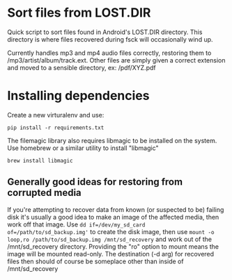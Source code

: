 # Sort files from LOST.DIR

Quick script to sort files found in Android's LOST.DIR directory. This directory is where files recovered during fsck will occasionally wind up.

Currently handles mp3 and mp4 audio files correctly, restoring them to <dest>/mp3/artist/album/track.ext. Other files are simply given a correct extension and moved to a sensible directory, ex: <dest>/pdf/XYZ.pdf

# Installing dependencies
Create a new virturalenv and use:

	pip install -r requirements.txt

The filemagic library also requires libmagic to be installed on the system. Use homebrew or a similar utility to install "libmagic"

    brew install libmagic

## Generally good ideas for restoring from corrupted media

If you're attempting to recover data from known (or suspected to be) failing disk it's usually a good idea to make an image of the affected media, then work off that image. Use `dd if=/dev/my_sd_card of=/path/to/sd_backup.img'` to create the disk image, then use `mount -o loop,ro /path/to/sd_backup.img /mnt/sd_recovery` and work out of the /mnt/sd_recovery directory. Providing the "ro" option to mount means the image will be mounted read-only. The destination (-d arg) for recovered files then should of course be someplace other than inside of /mnt/sd_recovery
